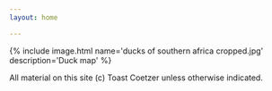 ```yaml
---
layout: home

---
```


{% include image.html name='ducks of southern africa cropped.jpg' description='Duck map' %}

All material on this site (c) Toast Coetzer unless otherwise indicated.
